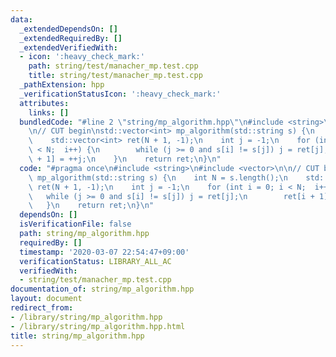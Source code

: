 ```yaml
---
data:
  _extendedDependsOn: []
  _extendedRequiredBy: []
  _extendedVerifiedWith:
  - icon: ':heavy_check_mark:'
    path: string/test/manacher_mp.test.cpp
    title: string/test/manacher_mp.test.cpp
  _pathExtension: hpp
  _verificationStatusIcon: ':heavy_check_mark:'
  attributes:
    links: []
  bundledCode: "#line 2 \"string/mp_algorithm.hpp\"\n#include <string>\n#include <vector>\n\
    \n// CUT begin\nstd::vector<int> mp_algorithm(std::string s) {\n    int N = s.length();\n\
    \    std::vector<int> ret(N + 1, -1);\n    int j = -1;\n    for (int i = 0; i\
    \ < N;  i++) {\n        while (j >= 0 and s[i] != s[j]) j = ret[j];\n        ret[i\
    \ + 1] = ++j;\n    }\n    return ret;\n}\n"
  code: "#pragma once\n#include <string>\n#include <vector>\n\n// CUT begin\nstd::vector<int>\
    \ mp_algorithm(std::string s) {\n    int N = s.length();\n    std::vector<int>\
    \ ret(N + 1, -1);\n    int j = -1;\n    for (int i = 0; i < N;  i++) {\n     \
    \   while (j >= 0 and s[i] != s[j]) j = ret[j];\n        ret[i + 1] = ++j;\n \
    \   }\n    return ret;\n}\n"
  dependsOn: []
  isVerificationFile: false
  path: string/mp_algorithm.hpp
  requiredBy: []
  timestamp: '2020-03-07 22:54:47+09:00'
  verificationStatus: LIBRARY_ALL_AC
  verifiedWith:
  - string/test/manacher_mp.test.cpp
documentation_of: string/mp_algorithm.hpp
layout: document
redirect_from:
- /library/string/mp_algorithm.hpp
- /library/string/mp_algorithm.hpp.html
title: string/mp_algorithm.hpp
---
```

